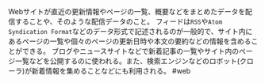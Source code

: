 Webサイトが直近の更新情報やページの一覧、概要などをまとめたデータを配信することや、そのような配信データのこと。
フィードは`RSS`や`Atom Syndication Format`などのデータ形式で記述されるのが一般的で、サイト内にあるページの一覧や個々のページの更新日時や本文の要約などの情報を含めることができる。
ブログやニュースサイトなどで新着記事の一覧やサイト内のページ一覧などを公開するのに使われる。また、検索エンジンなどのロボット(クローラ)が新着情報を集めることなどにも利用される。
#web 